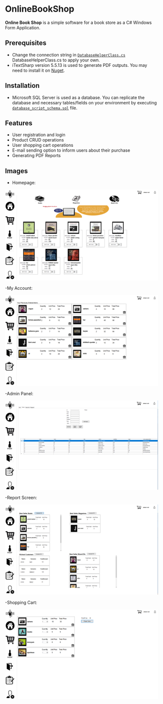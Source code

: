 # OnlineBookShop

**Online Book Shop** is a simple software for a book store as a C# Windows Form Application.

## Prerequisites
- Change the connection string in [`DatabaseHelperClass.cs`](./onlineBookStore/DatabaseHelperClass.cs) DatabaseHelperClass.cs to apply your own.   
- iTextSharp version 5.5.13 is used to generate PDF outputs. You may need to install it on [Nuget](https://www.nuget.org/packages/iTextSharp/).

## Installation

- Microsoft SQL Server is used as a database. You can replicate the database and necessary tables/fields on your environment by executing [`database_script_schema.sql`](./docs/sql/database_script_schema.sql) file.

## Features

- User registration and login
- Product CRUD operations
- User shopping cart operations
- E-mail sending option to inform users about their purchase
- Generating PDF Reports

## Images
- Homepage:

![Screenshot](docs/images/homepage.PNG)

-My Account:

![Screenshot](docs/images/myaccount.PNG)

-Admin Panel:

![Screenshot](docs/images/adminpanel.PNG)

-Report Screen:

![Screenshot](docs/images/reportscreen.PNG)

-Shopping Cart:

![Screenshot](docs/images/shoppingcart.PNG)
